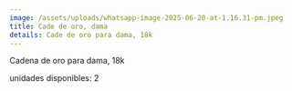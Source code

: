 ```yaml
---
image: /assets/uploads/whatsapp-image-2025-06-20-at-1.16.31-pm.jpeg
title: Cade de oro, dama
details: Cade de oro para dama, 18k
---
```

C﻿adena de oro para dama, 18k

u﻿nidades disponibles: 2